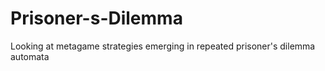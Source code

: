 # Prisoner-s-Dilemma
Looking at metagame strategies emerging in repeated prisoner's dilemma automata
